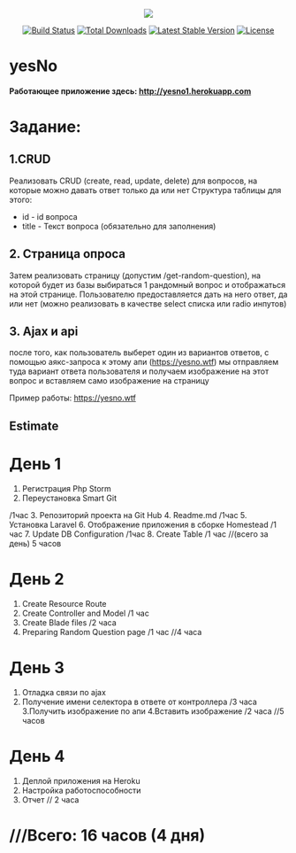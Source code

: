 <p align="center"><img src="https://laravel.com/assets/img/components/logo-laravel.svg"></p>

<p align="center">
<a href="https://travis-ci.org/laravel/framework"><img src="https://travis-ci.org/laravel/framework.svg" alt="Build Status"></a>
<a href="https://packagist.org/packages/laravel/framework"><img src="https://poser.pugx.org/laravel/framework/d/total.svg" alt="Total Downloads"></a>
<a href="https://packagist.org/packages/laravel/framework"><img src="https://poser.pugx.org/laravel/framework/v/stable.svg" alt="Latest Stable Version"></a>
<a href="https://packagist.org/packages/laravel/framework"><img src="https://poser.pugx.org/laravel/framework/license.svg" alt="License"></a>
</p>

# yesNo

#### Работающее приложение здесь: http://yesno1.herokuapp.com


# Задание: 

## 1.CRUD 
Реализовать CRUD (create, read, update, delete) для вопросов, на которые можно давать ответ только да или нет
Структура таблицы для этого:
* id - id вопроса
* title - Текст вопроса (обязательно для заполнения)


## 2. Страница опроса
Затем реализовать страницу (допустим /get-random-question), на которой будет из базы выбираться 1 рандомный вопрос и отображаться на этой странице. Пользователю предоставляется дать на него ответ, да или нет (можно реализовать в качестве select списка или radio инпутов)


## 3. Ajax и api 
после того, как пользователь выберет один из вариантов ответов, с помощью аякс-запроса к этому апи (https://yesno.wtf) мы отправляем туда вариант ответа пользователя и получаем изображение на этот вопрос и вставляем само изображение на страницу

Пример работы:
https://yesno.wtf


## Estimate

# День 1

1. Регистрация  Php Storm
2. Переустановка Smart Git

/1час
3. Репозиторий проекта на Git Hub
4. Readme.md
/1час
5. Установка Laravel
6. Отображение приложения в сборке Homestead
/1 час
7. Update DB Configuration
/1час
8. Create Table
/1 час
//(всего за день) 5 часов

# День 2

1. Create Resource Route
2. Create Controller and Model
/1 час
3. Create Blade files
/2 часа
4. Preparing Random Question page
/1 час
//4 часа

# День 3

1. Отладка связи по ajax
2. Получение имени селектора в ответе от контроллера
/3 часа
3.Получить изображение по апи
4.Вставить изображение
/2 часа
//5 часов

# День 4
1. Деплой приложения на Heroku
2. Настройка работоспособности
3. Отчет
// 2 часа

# ///Всего: 16 часов (4 дня)
